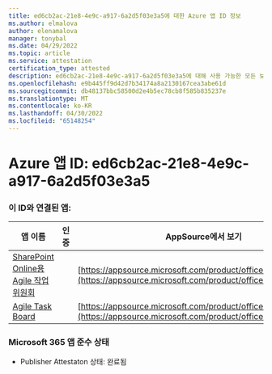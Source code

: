 ```yaml
---
title: ed6cb2ac-21e8-4e9c-a917-6a2d5f03e3a5에 대한 Azure 앱 ID 정보
ms.author: elmalova
author: elenamalova
manager: tonybal
ms.date: 04/29/2022
ms.topic: article
ms.service: attestation
certification_type: attested
description: ed6cb2ac-21e8-4e9c-a917-6a2d5f03e3a5에 대해 사용 가능한 모든 보안 및 규정 준수 정보입니다.
ms.openlocfilehash: e9b445ff9d42d7b34174a8a2130167cea3abe61d
ms.sourcegitcommit: db48137bbc58500d2e4b5ec78cb8f585b835237e
ms.translationtype: MT
ms.contentlocale: ko-KR
ms.lasthandoff: 04/30/2022
ms.locfileid: "65148254"
---
```

# <a name="azure-app-id-ed6cb2ac-21e8-4e9c-a917-6a2d5f03e3a5"></a>Azure 앱 ID: ed6cb2ac-21e8-4e9c-a917-6a2d5f03e3a5


### <a name="apps-associated-with-this-id"></a>이 ID와 연결된 앱:
| **앱 이름** | **인증** | **AppSource에서 보기** |
|--------------|---------------|-----------------------|
| [SharePoint Online용 Agile 작업 위원회](../forward/WA200002087.md) |  | [https://appsource.microsoft.com/product/office/WA200002087](https://appsource.microsoft.com/product/office/WA200002087) |
| [Agile Task Board](../forward/WA200002162.md) |  | [https://appsource.microsoft.com/product/office/WA200002162](https://appsource.microsoft.com/product/office/WA200002162) |

### <a name="microsoft-365-app-compliance-status"></a>Microsoft 365 앱 준수 상태
- Publisher Attestaton 상태: 완료됨
